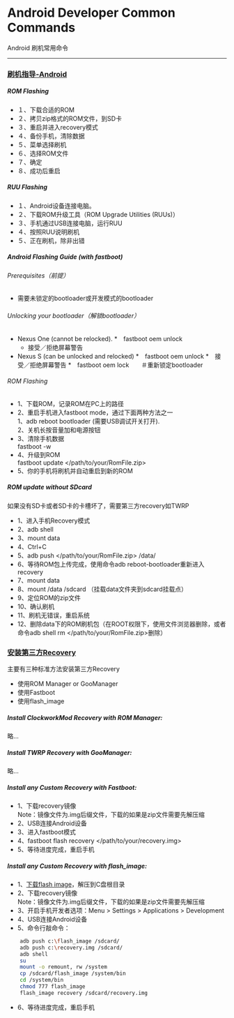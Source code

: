 Android Developer Common Commands
===========================
Android 刷机常用命令

****

### [刷机指导-Android](http://forum.xda-developers.com/wiki/Flashing_Guide_-_Android "Flashing Guide - Android")
##### ROM Flashing
*  １、下载合适的ROM
*  ２、拷贝zip格式的ROM文件，到SD卡
*  ３、重启并进入recovery模式
*  ４、备份手机，清除数据
*  ５、菜单选择刷机
*  ６、选择ROM文件
*  ７、确定
*  ８、成功后重启

##### RUU Flashing
*  １、Android设备连接电脑。
*  ２、下载ROM升级工具（ROM Upgrade Utilities (RUUs)）
*  ３、手机通过USB连接电脑，运行RUU
*  ４、按照RUU说明刷机
*  ５、正在刷机，除非出错

##### Android Flashing Guide (with fastboot)
###### Prerequisites（前提）
*  需要未锁定的bootloader或开发模式的bootloader
###### Unlocking your bootloader（解锁bootloader）
*  Nexus One (cannot be relocked).
    *　fastboot oem unlock
    *  接受／拒绝屏幕警告
*  Nexus S (can be unlocked and relocked)
    *　fastboot oem unlock
    *　接受／拒绝屏幕警告
    *　fastboot oem lock　　＃重新锁定bootloader   
###### ROM Flashing
*  1、下载ROM，记录ROM在PC上的路径
*  2、重启手机进入fastboot mode，通过下面两种方法之一  
    1、adb reboot bootloader (需要USB调试开关打开).  
    2、关机长按音量加和电源按钮  
*  3、清除手机数据   
    fastboot -w
*  4、升级到ROM   
    fastboot update </path/to/your/RomFile.zip>
*  5、你的手机将刷机并自动重启到新的ROM

##### ROM update without SDcard
如果没有SD卡或者SD卡的卡槽坏了，需要第三方recovery如TWRP
*  1、进入手机Recovery模式
*  2、adb shell
*  3、mount data
*  4、Ctrl+C
*  5、adb push </path/to/your/RomFile.zip> /data/
*  6、等待ROM包上传完成，使用命令adb reboot-bootloader重新进入recovery
*  7、mount data
*  8、mount /data /sdcard （挂载data文件夹到sdcard挂载点）
*  9、定位ROM的zip文件
*  10、确认刷机
*  11、刷机无错误，重启系统
*  12、删除data下的ROM刷机包（在ROOT权限下，使用文件浏览器删除，或者命令adb shell rm </path/to/your/RomFile.zip>删除）


### [安装第三方Recovery](http://www.addictivetips.com/mobile/how-to-install-a-custom-recovery-to-an-android-phone-device/ "How To Install A Custom Recovery To An Android Phone / Device")
主要有三种标准方法安装第三方Recovery
*  使用ROM Manager or GooManager
*  使用Fastboot
*  使用flash_image

##### Install ClockworkMod Recovery with ROM Manager:
   略...
##### Install TWRP Recovery with GooManager:
   略...
##### Install any Custom Recovery with Fastboot:
*  1、下载recovery镜像   
    Note：镜像文件为.img后缀文件，下载的如果是zip文件需要先解压缩
*  2、USB连接Android设备
*  3、进入fastboot模式
*  4、fastboot flash recovery </path/to/your/recovery.img>
*  5、等待进度完成，重启手机

##### Install any Custom Recovery with flash_image:
*  1、[下载flash image](http://cloud.addictivetips.com/wp-content/uploads/2011/01/flash_image.zip "Download flash_image")，解压到C盘根目录
*  2、下载recovery镜像   
    Note：镜像文件为.img后缀文件，下载的如果是zip文件需要先解压缩
*  3、开启手机开发者选项：Menu > Settings > Applications > Development
*  4、USB连接Android设备
*  5、命令行敲命令：   
```Bash
    adb push c:\flash_image /sdcard/
    adb push c:\recovery.img /sdcard/
    adb shell
    su
    mount -o remount, rw /system
    cp /sdcard/flash_image /system/bin
    cd /system/bin
    chmod 777 flash_image
    flash_image recovery /sdcard/recovery.img
```
*  6、等待进度完成，重启手机